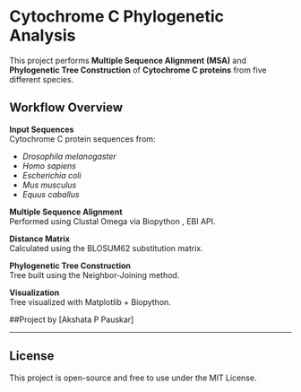 # Cytochrome C Phylogenetic Analysis

This project performs **Multiple Sequence Alignment (MSA)** and **Phylogenetic Tree Construction** of **Cytochrome C proteins** from five different species.

## Workflow Overview

**Input Sequences**  
Cytochrome C protein sequences from:  
- *Drosophila melanogaster*  
- *Homo sapiens*  
- *Escherichia coli*  
- *Mus musculus*  
- *Equus caballus*


**Multiple Sequence Alignment**  
Performed using Clustal Omega via Biopython , EBI API.

**Distance Matrix**  
Calculated using the BLOSUM62 substitution matrix.

**Phylogenetic Tree Construction**  
Tree built using the Neighbor-Joining method.

**Visualization**  
Tree visualized with Matplotlib + Biopython.

##Project by [Akshata P Pauskar]

---

## License

This project is open-source and free to use under the MIT License.
